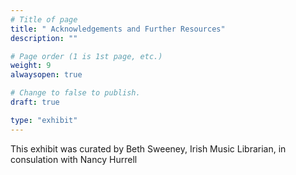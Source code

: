 ```yaml
---
# Title of page
title: " Acknowledgements and Further Resources"
description: ""

# Page order (1 is 1st page, etc.)
weight: 9
alwaysopen: true

# Change to false to publish.
draft: true

type: "exhibit"
---
```


This exhibit was curated by Beth Sweeney, Irish Music Librarian, in consulation with Nancy Hurrell
